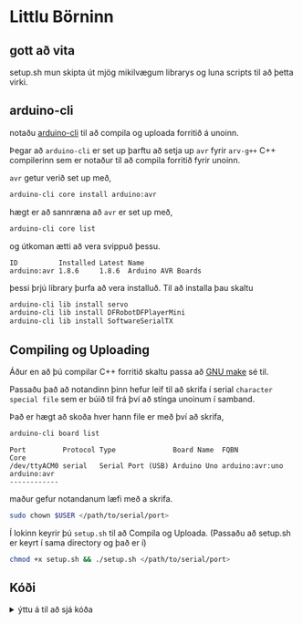# Littlu Börninn
## gott að vita
setup.sh mun skipta út mjög mikilvægum librarys og luna scripts til að þetta virki.
## arduino-cli
notaðu <a href="https://arduino.github.io/arduino-cli/">arduino-cli</a> til að compila og uploada forritið á unoinn.

Þegar að `arduino-cli` er set up þarftu að setja up `avr` fyrir `arv-g++` C++ compilerinn sem er notaður til að compila forritið fyrir unoinn.

`avr` getur verið set up með,
```sh
arduino-cli core install arduino:avr
```
hægt er að sannræna að `avr` er set up með,
```sh
arduino-cli core list
```
og útkoman ætti að vera svippuð þessu.
```
ID          Installed Latest Name              
arduino:avr 1.8.6     1.8.6  Arduino AVR Boards
```
þessi þrjú library þurfa að vera installuð. Til að installa þau skaltu
```sh
arduino-cli lib install servo
arduino-cli lib install DFRobotDFPlayerMini
arduino-cli lib install SoftwareSerialTX
```
## Compiling og Uploading
Áður en að þú compilar C++ forritið skaltu passa að <a href="https://www.gnu.org/software/make/">GNU make</a> sé til.

Passaðu það að notandinn þinn hefur leif til að skrifa í serial `character special file` sem er búið til frá því að stínga unoinum í samband.

Það er hægt að skoða hver hann file er með því að skrifa,
```sh
arduino-cli board list
```
```
Port         Protocol Type              Board Name  FQBN            Core       
/dev/ttyACM0 serial   Serial Port (USB) Arduino Uno arduino:avr:uno arduino:avr
------------
```
maður gefur notandanum læfi með a skrifa.
```sh
sudo chown $USER </path/to/serial/port>
```
Í lokinn keyrir þú `setup.sh` til að Compila og Uploada. (Passaðu að setup.sh er keyrt í sama directory og það er í)
```sh
chmod +x setup.sh && ./setup.sh </path/to/serial/port>
```
## Kóði
<details>
    <summary>ýttu á til að sjá kóða</summary>

```c++
#ifndef ARDUINO
#error þú verður að nota arduino compiler
#else

#include <Arduino.h>
#include <Servo.h>
#include <stdint.h>
#include <stdbool.h>
#include <pins.h>
// #include <DFRobotDFPlayerMini.h>
// #include <SoftwareSerial.h>

/* pins */
#define echo_pin 	p2
#define ena_pin 	p3
#define trig_pin 	p4
#define led_pin	p7
#define servo_pin	p8
#define in1_pin	p12
#define in2_pin	p13
/* timing */
#define SERVO_SPEED		500
#define SERVO_LOOP_COUNT	6
#define DC_SPIN_AMOUNT		SERVO_LOOP_COUNT >> 1
/* distance */
#define SERVO_ANGLE	60
/* sensor */
#define DISTANCE	2000

const uint8_t pin_call_order[] PROGMEM = {
	4, 7, 3, 12, 13
};

auto on 	= HIGH;
auto off 	= LOW;


class skeleton_baby : public Servo 
{
private:	
	void record_motion();
public:
	inline void robot_move();	
};


void skeleton_baby::record_motion()
{
	digitalWrite(in2_pin, off);

	while(true)
	{
		digitalWrite(trig_pin, off);
		delayMicroseconds(5);
		digitalWrite(trig_pin, on);
		delayMicroseconds(10);
		digitalWrite(trig_pin, off);

		digitalWrite(led_pin, off);
		if(pulseIn(echo_pin, on) < DISTANCE)
		{
			digitalWrite(led_pin, on);
			break;
		}
	}
}


inline void skeleton_baby::robot_move()
{
	/* pinmodes */
	pinMode(echo_pin, INPUT);	

	for(uint8_t x = 0; x < sizeof(pin_call_order); ++x)
	{
		pinMode(pin_call_order[x], OUTPUT);
	}

	digitalWrite(in1_pin, off); 
	digitalWrite(in2_pin, off); 

	Servo::attach(servo_pin);

	while(true)
	{
		record_motion();
		digitalWrite(led_pin, on);

		for(uint8_t x = 0; x < SERVO_LOOP_COUNT; ++x)
		{
			if(x == DC_SPIN_AMOUNT)
			{
				digitalWrite(in2_pin, on);
			}

			Servo::write(SERVO_ANGLE);
			delay(SERVO_SPEED);
			Servo::write(0);
			delay(SERVO_SPEED);
		}

		digitalWrite(led_pin, off);
	}

}


int main(void)
{
	reset();

	skeleton_baby baby;

	baby.robot_move();
}

/* öryggis kóði */
__asm__ __volatile__ (
	"loop:\n"
	"jmp loop\n"
);					

#endif
```
</details>
